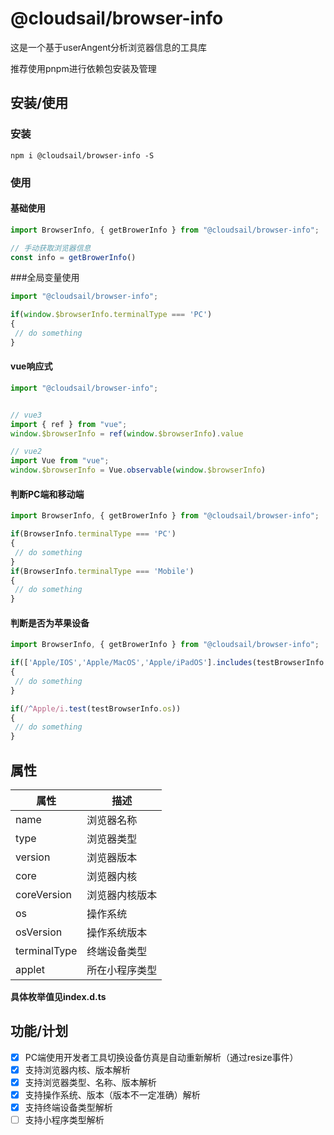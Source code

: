 # @cloudsail/browser-info
这是一个基于userAngent分析浏览器信息的工具库

推荐使用pnpm进行依赖包安装及管理
## 安装/使用

### 安装

```shell
npm i @cloudsail/browser-info -S
```

### 使用

#### 基础使用

```javascript
import BrowserInfo, { getBrowerInfo } from "@cloudsail/browser-info";

// 手动获取浏览器信息
const info = getBrowerInfo()
```

###全局变量使用

```javascript
import "@cloudsail/browser-info";

if(window.$browserInfo.terminalType === 'PC')
{
 // do something 
}
```


#### vue响应式

```javascript
import "@cloudsail/browser-info";


// vue3
import { ref } from "vue";
window.$browserInfo = ref(window.$browserInfo).value

// vue2
import Vue from "vue";
window.$browserInfo = Vue.observable(window.$browserInfo)

```


#### 判断PC端和移动端
```javascript
import BrowserInfo, { getBrowerInfo } from "@cloudsail/browser-info";

if(BrowserInfo.terminalType === 'PC')
{
 // do something 
}
if(BrowserInfo.terminalType === 'Mobile')
{
 // do something 
}
```


#### 判断是否为苹果设备
```javascript
import BrowserInfo, { getBrowerInfo } from "@cloudsail/browser-info";

if(['Apple/IOS','Apple/MacOS','Apple/iPadOS'].includes(testBrowserInfo.os))
{
 // do something 
}

if(/^Apple/i.test(testBrowserInfo.os))
{
 // do something 
}
```
## 属性

| 属性         | 描述           |
| ------------ | -------------- |
| name         | 浏览器名称     |
| type         | 浏览器类型     |
| version      | 浏览器版本     |
| core         | 浏览器内核     |
| coreVersion  | 浏览器内核版本 |
| os           | 操作系统       |
| osVersion    | 操作系统版本   |
| terminalType | 终端设备类型   |
| applet       | 所在小程序类型 |

**具体枚举值见index.d.ts**

## 功能/计划
- [x] PC端使用开发者工具切换设备仿真是自动重新解析（通过resize事件）
- [x] 支持浏览器内核、版本解析
- [x] 支持浏览器类型、名称、版本解析
- [x] 支持操作系统、版本（版本不一定准确）解析
- [x] 支持终端设备类型解析
- [ ] 支持小程序类型解析
